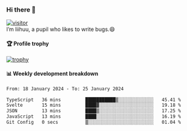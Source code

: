 ### Hi there 👋
[![visitor](https://visitor-badge.glitch.me/badge?page_id=liihuu&right_color=blue)](https://github.com/liihuu)<br>
I’m liihuu, a pupil who likes to write bugs.😄


#### 🏆 Profile trophy
[![trophy](https://github-profile-trophy.vercel.app?username=liihuu&margin-w=16&margin-h=16&rank=-C,-B)](https://github.com/liihuu)


#### 📊 Weekly development breakdown
<!--START_SECTION:waka-->

```txt
From: 18 January 2024 - To: 25 January 2024

TypeScript   36 mins         ███████████▒░░░░░░░░░░░░░   45.41 %
Svelte       15 mins         ████▓░░░░░░░░░░░░░░░░░░░░   19.18 %
JSON         13 mins         ████▒░░░░░░░░░░░░░░░░░░░░   17.25 %
JavaScript   13 mins         ████░░░░░░░░░░░░░░░░░░░░░   16.19 %
Git Config   0 secs          ▒░░░░░░░░░░░░░░░░░░░░░░░░   01.04 %
```

<!--END_SECTION:waka-->

<!--
**liihuu/liihuu** is a ✨ _special_ ✨ repository because its `README.md` (this file) appears on your GitHub profile.

Here are some ideas to get you started:

- 🔭 I’m currently working on ...
- 🌱 I’m currently learning ...
- 👯 I’m looking to collaborate on ...
- 🤔 I’m looking for help with ...
- 💬 Ask me about ...
- 📫 How to reach me: ...
- 😄 Pronouns: ...
- ⚡ Fun fact: ...
-->
